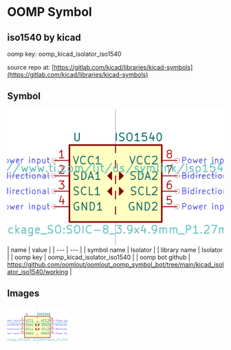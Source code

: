 # OOMP Symbol  
## iso1540  by kicad  
  
oomp key: oomp_kicad_isolator_iso1540  
  
source repo at: [https://gitlab.com/kicad/libraries/kicad-symbols](https://gitlab.com/kicad/libraries/kicad-symbols)  
## Symbol  
  
[![working.png](working_600.png)](working.png)  
| name | value | 
| --- | --- | 
| symbol name | Isolator | 
| library name | Isolator | 
| oomp key | oomp_kicad_isolator_iso1540 | 
| oomp bot github | https://github.com/oomlout/oomlout_oomp_symbol_bot/tree/main/kicad_isolator_iso1540/working | 
## Images  
  
[![working.png](working_140.png)](working.png)  
